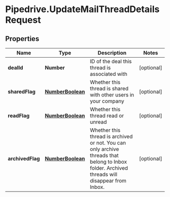 # Pipedrive.UpdateMailThreadDetailsRequest

## Properties

Name | Type | Description | Notes
------------ | ------------- | ------------- | -------------
**dealId** | **Number** | ID of the deal this thread is associated with | [optional] 
**sharedFlag** | [**NumberBoolean**](NumberBoolean.md) | Whether this thread is shared with other users in your company | [optional] 
**readFlag** | [**NumberBoolean**](NumberBoolean.md) | Whether this thread read or unread | [optional] 
**archivedFlag** | [**NumberBoolean**](NumberBoolean.md) | Whether this thread is archived or not. You can only archive threads that belong to Inbox folder. Archived threads will disappear from Inbox. | [optional] 


